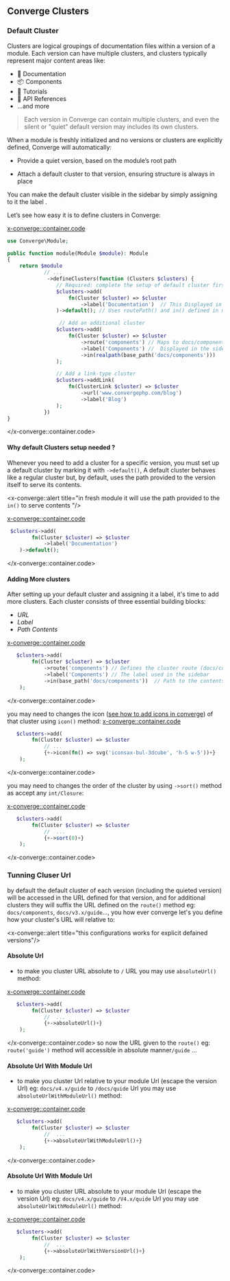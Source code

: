 ## Converge Clusters

### Default Cluster

Clusters are logical groupings of documentation files within a version of a module. Each version can have multiple clusters, and clusters typically represent major content areas like:

- 📘 Documentation
- 📦 Components
- 📂 Tutorials
- 📑 API References
- ...and more

> Each version in Converge can contain multiple clusters, and even the silent or "quiet" default version may includes its own clusters.

When a module is freshly initialized and no versions or clusters are explicitly defined, Converge will automatically:

- Provide a quiet version, based on the module’s root path

- Attach a default cluster to that version, ensuring structure is always in place

You can make the default cluster visible in the sidebar by simply assigning to it the label .

Let’s see how easy it is to define clusters in Converge:

<x-converge::container.code>

```php
use Converge\Module;

public function module(Module $module): Module
{
    return $module
            // ...
             ->defineClusters(function (Clusters $clusters) {
                // Required: complete the setup of default cluster first
                $clusters->add(
                    fn(Cluster $cluster) => $cluster
                        ->label('Documentation')  // This Displayed in sidebar
                )->default(); // Uses routePath() and in() defined in module() level as configurations.

                 // Add an additional cluster
                $clusters->add(
                    fn(Cluster $cluster) => $cluster
                        ->route('components') // Maps to docs/components/*
                        ->label('Components') //  Displayed in the sidebar
                        ->in(realpath(base_path('docs/components')))
                );

                // Add a link-type cluster
                $clusters->addLink(
                    fn(ClusterLink $cluster) => $cluster
                        ->url('www.convergephp.com/blog')
                        ->label('Blog')
                );
            })
}
```

</x-converge::container.code>

#### Why default Clusters setup needed ?

Whenever you need to add a cluster for a specific version, you must set up a default cluster by marking it with  `->default()`, A default cluster behaves like a regular cluster but, by default, uses the path provided to the version itself to serve its contents.

<x-converge::alert title="in fresh module it will use the path provided to the `in()` to serve contents "/>

<x-converge::container.code>

```php
 $clusters->add(
        fn(Cluster $cluster) => $cluster
            ->label('Documentation')
    )->default();
```

</x-converge::container.code>

#### Adding More clusters

After setting up your default cluster and assigning it a label, it's time to add more clusters. Each cluster consists of three essential building blocks:
-  _URL_
-  _Label_
- _Path Contents_

<x-converge::container.code>

```php
   $clusters->add(
        fn(Cluster $cluster) => $cluster
            ->route('components') // Defines the cluster route (docs/components)
            ->label('Components') // The label used in the sidebar
            ->in(base_path('docs/components'))  // Path to the contents
    );
```

</x-converge::container.code>


you may need to changes the icon ([see how to add icons in converge](../04-customization/icons)) of that cluster using `icon()` method:
<x-converge::container.code>

```php
   $clusters->add(
        fn(Cluster $cluster) => $cluster
            // ...
            {+->icon(fn() => svg('iconsax-bul-3dcube', 'h-5 w-5'))+}
    );
```
</x-converge::container.code>

you may need to changes the order of the cluster by using `->sort()` method as accept any `int/Closure`:

<x-converge::container.code>

```php
   $clusters->add(
        fn(Cluster $cluster) => $cluster
            //  ...
            {+->sort(0)+}
    );
```
</x-converge::container.code>

### Tunning Cluser Url
by default the default cluster of each version (including the quieted version) will be accessed in the URL defined for that version, and for additional clusters they will suffix the URL defined on the `route()` method eg: `docs/components`, `docs/v3.x/guide`..., you how ever converge let's you define how your cluster's URL will relative to:

<x-converge::alert title="this configurations works for explicit defained versions"/>
#### Absolute Url 
- to make you cluster URL absolute to `/` URL you may use `absoluteUrl()` method:

<x-converge::container.code>

```php
   $clusters->add(
        fn(Cluster $cluster) => $cluster
            //  ...
            {+->absoluteUrl()+}
    );
```
</x-converge::container.code>
so now the URL given to the `route()` eg: `route('guide')` method will accessible in absolute manner`/guide` ...

#### Absolute Url With Module Url

- to make you cluster Url relative to your module Url (escape the version Url) eg: `docs/v4.x/guide` to `/docs/quide` Url you may use `absoluteUrlWithModuleUrl()` method:

<x-converge::container.code>

```php
   $clusters->add(
        fn(Cluster $cluster) => $cluster
            //  ...
            {+->absoluteUrlWithModuleUrl()+}
    );
```
</x-converge::container.code>

#### Absolute Url With Module Url

- to make you cluster URL absolute to your module Url (escape the version Url) eg: `docs/v4.x/guide` to `/V4.x/quide` Url you may use `absoluteUrlWithModuleUrl()` method:

<x-converge::container.code>

```php
   $clusters->add(
        fn(Cluster $cluster) => $cluster
            //  ...
            {+->absoluteUrlWithVersionUrl()+}
    );
```
</x-converge::container.code>